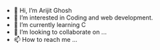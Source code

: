 - 👋 Hi, I’m Arijit Ghosh
- 👀 I’m interested in Coding and web development.
- 🌱 I’m currently learning C
- 💞️ I’m looking to collaborate on ...
- 📫 How to reach me ...

<!---
Rancho2002/Rancho2002 is a ✨ special ✨ repository because its `README.md` (this file) appears on your GitHub profile.
You can click the Preview link to take a look at your changes.
--->
